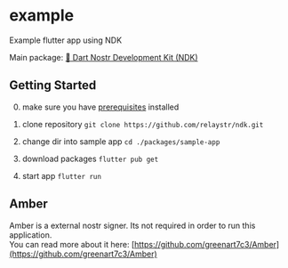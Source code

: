 # example

Example flutter app using NDK

Main package: [🔗 Dart Nostr Development Kit (NDK)](https://pub.dev/packages/ndk)

## Getting Started

0. make sure you have [prerequisites](https://pub.dev/packages/ndk#prerequisites) installed

1. clone repository
   `git clone https://github.com/relaystr/ndk.git`

2. change dir into sample app `cd ./packages/sample-app`

3. download packages `flutter pub get`

4. start app `flutter run`

## Amber

Amber is a external nostr signer. Its not required in order to run this application. \
You can read more about it here: [https://github.com/greenart7c3/Amber](https://github.com/greenart7c3/Amber)
